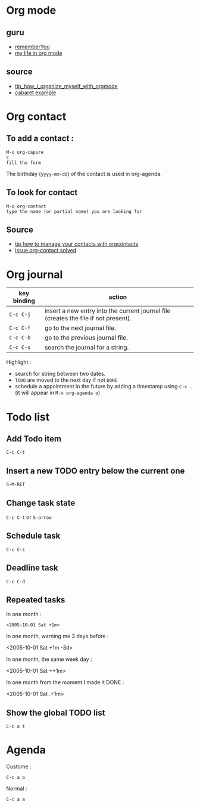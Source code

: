 # Org mode

## guru
- [rememberYou](https://github.com/rememberYou/.emacs.d)
- [my life in org mode](https://karl-voit.at/orgmode/)

## source
- [tip_how_i_organize_myself_with_orgmode](https://www.reddit.com/r/emacs/comments/9ajxqj/tip_how_i_organize_myself_with_orgmode/)
- [cabaret example](https://karl-voit.at/2016/12/18/org-depend/)

# Org contact

## To add a contact :

```text
M-x org-capure
c
fill the form
```

The birthday (`yyyy-mm-dd`) of the contact is used in org-agenda.

## To look for contact

```text
M-x org-contact
type the name (or partial name) you are looking for
```

## Source

- [tip how to manage your contacts with orgcontacts](https://www.reddit.com/r/emacs/comments/8toivy/tip_how_to_manage_your_contacts_with_orgcontacts/)  
- [issue org-contact solved](https://github.com/rememberYou/.emacs.d/issues/4)  

# Org journal

| key binding | action                                                                              |
|-------------|-------------------------------------------------------------------------------------|
| `C-c C-j`   | insert a new entry into the current journal file (creates the file if not present). |
| `C-c C-f`   | go to the next journal file.                                                        |
| `C-c C-b`   | go to the previous journal file.                                                    |
| `C-c C-s`   | search the journal for a string.                                                    |

Highlight :

- search for string between two dates.
- `TODO` are moved to the next day if not `DONE`
- schedule a appointment in the future by adding a timestamp using `C-c .` (it will appear in `M-x org-agenda o`)

# Todo list

## Add Todo item

`C-c C-t`

## Insert a new TODO entry below the current one

`S-M-RET`

## Change task state

`C-c C-t` or `S-arrow`

## Schedule task

`C-c C-s`

## Deadline task

`C-c C-d`

## Repeated tasks

In one month :

`<2005-10-01 Sat +1m>`

In one month, warning me 3 days before :

<2005-10-01 Sat +1m -3d>

In one month, the same week day :

<2005-10-01 Sat ++1m>

In one month from the moment I made it DONE :

<2005-10-01 Sat .+1m>

## Show the global TODO list

`C-c a t`

# Agenda

Custome :

`C-c a o`

Normal :

`C-c a a`
